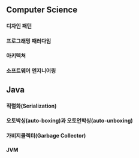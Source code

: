 ## Computer Science
#### 디자인 패턴
#### 프로그래밍 패러다임
#### 아키텍쳐
#### 소프트웨어 엔지니어링

## Java
#### 직렬화(Serialization)
#### 오토박싱(auto-boxing)과 오토언박싱(auto-unboxing)
#### 가비지콜렉터(Garbage Collector)
#### JVM



